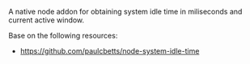 A native node addon for obtaining system idle time in miliseconds and current active window.

Base on the following resources:

* https://github.com/paulcbetts/node-system-idle-time
